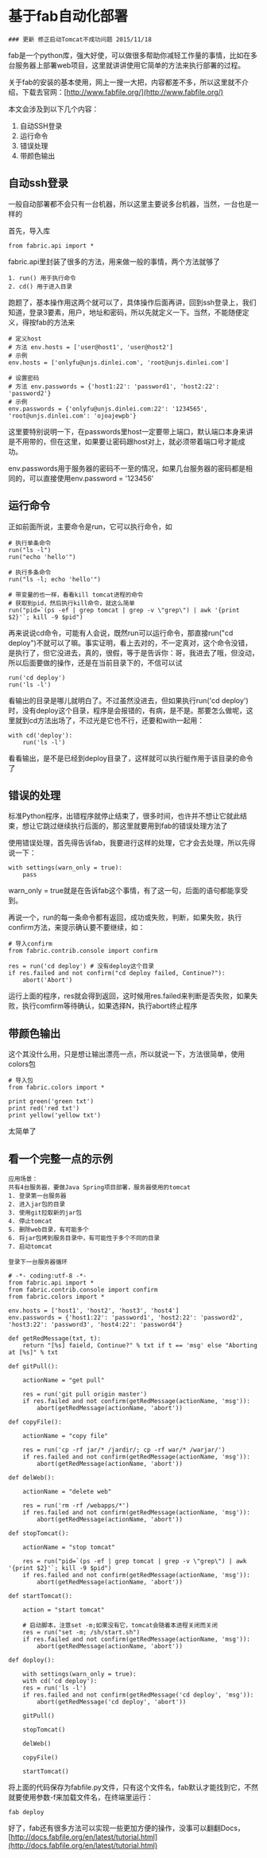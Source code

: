 # 基于fab自动化部署
```
### 更新 修正启动Tomcat不成功问题 2015/11/18 
```
fab是一个python库，强大好使，可以做很多帮助你减轻工作量的事情，比如在多台服务器上部署web项目，这里就讲讲使用它简单的方法来执行部署的过程。

关于fab的安装的基本使用，网上一搜一大把，内容都差不多，所以这里就不介绍，下载去官网：[http://www.fabfile.org/](http://www.fabfile.org/)

本文会涉及到以下几个内容：

1. 自动SSH登录
2. 运行命令
3. 错误处理
4. 带颜色输出

## 自动ssh登录
一般自动部署都不会只有一台机器，所以这里主要说多台机器，当然，一台也是一样的

首先，导入库
```
from fabric.api import *
```
fabric.api里封装了很多的方法，用来做一般的事情，两个方法就够了
```
1. run() 用于执行命令
2. cd() 用于进入目录
```
跑题了，基本操作用这两个就可以了，具体操作后面再讲，回到ssh登录上，我们知道，登录3要素，用户，地址和密码，所以先就定义一下。当然，不能随便定义，得按fab的方法来
```
# 定义host
# 方法 env.hosts = ['user@host1', 'user@host2']
# 示例
env.hosts = ['onlyfu@unjs.dinlei.com', 'root@unjs.dinlei.com']

# 设置密码
# 方法 env.passwords = {'host1:22': 'password1', 'host2:22': 'password2'}
# 示例
env.passwords = {'onlyfu@unjs.dinlei.com:22': '1234565', 'root@unjs.dinlei.com': 'ojoajewpb'}
```
这里要特别说明一下，在passwords里host一定要带上端口，默认端口本身来讲是不用带的，但在这里，如果要让密码跟host对上，就必须带着端口号才能成功。

env.passwords用于服务器的密码不一至的情况，如果几台服务器的密码都是相同的，可以直接使用env.password = '123456'
## 运行命令
正如前面所说，主要命令是run，它可以执行命令，如
```
# 执行单条命令
run("ls -l")
run("echo 'hello'")

# 执行多条命令
run("ls -l; echo 'hello'")

# 带变量的也一样，看看kill tomcat进程的命令
# 获取到pid，然后执行kill命令，就这么简单
run("pid=`(ps -ef | grep tomcat | grep -v \"grep\") | awk '{print $2}'`; kill -9 $pid")
```
再来说说cd命令，可能有人会说，既然run可以运行命令，那直接run("cd deploy")不就可以了嘛。事实证明，看上去对的，不一定真对，这个命令没错，是执行了，但它没进去，真的，很假，等于是告诉你：哥，我进去了哦，但没动，所以后面要做的操作，还是在当前目录下的，不信可以试
```
run('cd deploy')
run('ls -l')
```
看输出的目录是哪儿就明白了。不过虽然没进去，但如果执行run('cd deploy')时，没有deploy这个目录，程序是会报错的，有病，是不是。那要怎么做呢，这里就到cd方法出场了，不过光是它也不行，还要和with一起用：
```
with cd('deploy'):
    run('ls -l')
```
看看输出，是不是已经到deploy目录了，这样就可以执行艇作用于该目录的命令了
## 错误的处理
标准Python程序，出错程序就停止结束了，很多时间，也许并不想让它就此结束，想让它跳过继续执行后面的，那这里就要用到fab的错误处理方法了

使用错误处理，首先得告诉fab，我要进行这样的处理，它才会去处理，所以先得说一下：
```
with settings(warn_only = true):
    pass
```
warn_only = true就是在告诉fab这个事情，有了这一句，后面的语句都能享受到。

再说一个，run的每一条命令都有返回，成功或失败，判断，如果失败，执行confirm方法，来提示确认要不要继续，如：
```
# 导入confirm
from fabric.contrib.console import confirm

res = run('cd deploy') # 没有deploy这个目录
if res.failed and not confirm("cd deploy failed, Continue?"):
    abort('Abort')
```
运行上面的程序，res就会得到返回，这时候用res.failed来判断是否失败，如果失败，执行comfirm等待确认，如果选择N，执行abort终止程序
## 带颜色输出
这个其没什么用，只是想让输出漂亮一点，所以就说一下，方法很简单，使用colors包
```
# 导入包
from fabric.colors import *

print green('green txt')
print red('red txt')
print yellow('yellow txt')
```
太简单了
## 看一个完整一点的示例
```
应用场景：
共有4台服务器，要做Java Spring项目部署，服务器使用的tomcat
1. 登录第一台服务器
2. 进入jar包的目录
3. 使用git拉取新的jar包
4. 停止tomcat
5. 删除web目录，有可能多个
6. 将jar包拷到服务目录中，有可能性于多个不同的目录
7. 启动tomcat

登录下一台服务器循环
```
```
# -*- coding:utf-8 -*-
from fabric.api import *
from fabric.contrib.console import confirm
from fabric.colors import *

env.hosts = ['host1', 'host2', 'host3', 'host4']
env.passwords = {'host1:22': 'password1', 'host2:22': 'password2', 'host3:22': 'password3', 'host4:22': 'password4'}

def getRedMessage(txt, t):
	return "[%s] faield, Continue?" % txt if t == 'msg' else "Aborting at [%s]" % txt

def gitPull():

	actionName = "get pull"

	res = run('git pull origin master')
	if res.failed and not confirm(getRedMessage(actionName, 'msg')):
		abort(getRedMessage(actionName, 'abort'))

def copyFile():

	actionName = "copy file"

	res = run('cp -rf jar/* /jardir/; cp -rf war/* /warjar/')
	if res.failed and not confirm(getRedMessage(actionName, 'msg')):
		abort(getRedMessage(actionName, 'abort'))

def delWeb():

	actionName = "delete web"

	res = run('rm -rf /webapps/*')
	if res.failed and not confirm(getRedMessage(actionName, 'msg')):
		abort(getRedMessage(actionName, 'abort'))

def stopTomcat():

	actionName = "stop tomcat"

	res = run("pid=`(ps -ef | grep tomcat | grep -v \"grep\") | awk '{print $2}'`; kill -9 $pid")
	if res.failed and not confirm(getRedMessage(actionName, 'msg')):
		abort(getRedMessage(actionName, 'abort'))

def startTomcat():

	action = "start tomcat"

	# 启动脚本，注意set -m;如果没有它，tomcat会随着本进程关闭而关闭
	res = run("set -m; /sh/start.sh")
	if res.failed and not confirm(getRedMessage(actionName, 'msg')):
		abort(getRedMessage(actionName, 'abort'))

def doploy():

	with settings(warn_only = true):
	with cd('cd deploy'):
	res = run('ls -l')
	if res.failed and not confirm(getRedMessage('cd deploy', 'msg')):
		abort(getRedMessage('cd deploy', 'abort'))

	gitPull()

	stopTomcat()

	delWeb()

	copyFile()

	startTomcat()
```
将上面的代码保存为fabfile.py文件，只有这个文件名，fab默认才能找到它，不然就要使用参数-f来加载文件名，在终端里运行：
```
fab deploy
```
好了，fab还有很多方法可以实现一些更加方便的操作，没事可以翻翻Docs，[http://docs.fabfile.org/en/latest/tutorial.html](http://docs.fabfile.org/en/latest/tutorial.html)
